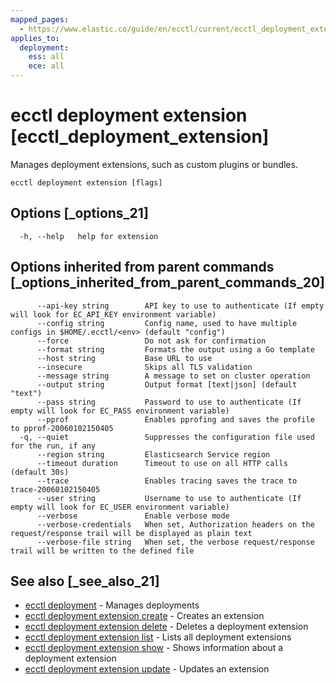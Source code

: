 ```yaml
---
mapped_pages:
  - https://www.elastic.co/guide/en/ecctl/current/ecctl_deployment_extension.html
applies_to:
  deployment:
    ess: all
    ece: all
---
```


# ecctl deployment extension [ecctl_deployment_extension]

Manages deployment extensions, such as custom plugins or bundles.

```
ecctl deployment extension [flags]
```


## Options [_options_21]

```
  -h, --help   help for extension
```


## Options inherited from parent commands [_options_inherited_from_parent_commands_20]

```
      --api-key string        API key to use to authenticate (If empty will look for EC_API_KEY environment variable)
      --config string         Config name, used to have multiple configs in $HOME/.ecctl/<env> (default "config")
      --force                 Do not ask for confirmation
      --format string         Formats the output using a Go template
      --host string           Base URL to use
      --insecure              Skips all TLS validation
      --message string        A message to set on cluster operation
      --output string         Output format [text|json] (default "text")
      --pass string           Password to use to authenticate (If empty will look for EC_PASS environment variable)
      --pprof                 Enables pprofing and saves the profile to pprof-20060102150405
  -q, --quiet                 Suppresses the configuration file used for the run, if any
      --region string         Elasticsearch Service region
      --timeout duration      Timeout to use on all HTTP calls (default 30s)
      --trace                 Enables tracing saves the trace to trace-20060102150405
      --user string           Username to use to authenticate (If empty will look for EC_USER environment variable)
      --verbose               Enable verbose mode
      --verbose-credentials   When set, Authorization headers on the request/response trail will be displayed as plain text
      --verbose-file string   When set, the verbose request/response trail will be written to the defined file
```


## See also [_see_also_21]

* [ecctl deployment](/reference/ecctl_deployment.md)	 - Manages deployments
* [ecctl deployment extension create](/reference/ecctl_deployment_extension_create.md)	 - Creates an extension
* [ecctl deployment extension delete](/reference/ecctl_deployment_extension_delete.md)	 - Deletes a deployment extension
* [ecctl deployment extension list](/reference/ecctl_deployment_extension_list.md)	 - Lists all deployment extensions
* [ecctl deployment extension show](/reference/ecctl_deployment_extension_show.md)	 - Shows information about a deployment extension
* [ecctl deployment extension update](/reference/ecctl_deployment_extension_update.md)	 - Updates an extension

